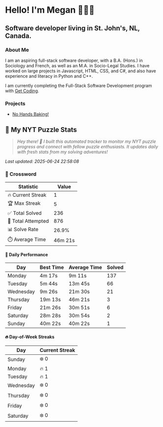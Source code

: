# Hello! I'm Megan 👩🏻‍💻

## Software developer living in St. John's, NL, Canada.

### About Me

<p>I am an aspiring full-stack software developer, with a B.A. (Hons.) in Sociology and French, as well as an M.A. in Socio-Legal Studies. I have worked on large projects in Javascript, HTML, CSS, and C#, and also have experience and literacy in Python and C++.</p>

I am currently completing the Full-Stack Software Development program with [Get Coding](https://www.getcoding.ca/).

### Projects

* [No Hands Baking!](https://mpartificer.github.io/NoHandsBaking/)

<!-- NYT_STATS_START -->
## 🧩 My NYT Puzzle Stats

> *Hey there! 👋 I built this automated tracker to monitor my NYT puzzle progress and connect with fellow puzzle enthusiasts. It updates daily with fresh stats from my solving adventures!*

*Last updated: 2025-06-24 22:58:08*

### 🎯 Crossword

| Statistic | Value |
|-----------|-------|
| 🔥 Current Streak | 1 |
| 🏆 Max Streak | 5 |
| ✅ Total Solved | 236 |
| 🎲 Total Attempted | 876 |
| 📊 Solve Rate | 26.9% |
| ⏱️ Average Time | 46m 21s |

#### 📅 Daily Performance

| Day | Best Time | Average Time | Solved |
|-----|-----------|--------------|--------|
| Monday | 4m 17s | 9m 11s | 137 |
| Tuesday | 5m 44s | 13m 45s | 66 |
| Wednesday | 9m 26s | 21m 30s | 21 |
| Thursday | 19m 13s | 46m 21s | 3 |
| Friday | 21m 26s | 30m 51s | 6 |
| Saturday | 28m 28s | 30m 54s | 2 |
| Sunday | 40m 22s | 40m 22s | 1 |

#### 🔥 Day-of-Week Streaks

| Day | Current Streak |
|-----|----------------|
| Sunday | ❄️ 0 |
| Monday | 🔥 1 |
| Tuesday | 🔥 1 |
| Wednesday | ❄️ 0 |
| Thursday | ❄️ 0 |
| Friday | ❄️ 0 |
| Saturday | ❄️ 0 |


<!-- NYT_STATS_END -->

